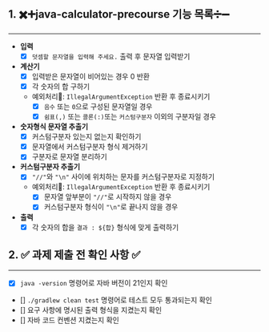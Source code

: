 ## 1. ✖️➕java-calculator-precourse 기능 목록➗➖
---

- **입력**
    - [x] `덧셈할 문자열을 입력해 주세요.` 출력 후 문자열 입력받기
      <br>
- **계산기**
    - [x] 입력받은 문자열이 비어있는 경우 0 반환
    - [x] 각 숫자의 합 구하기
    - 예외처리🚨: `IllegalArgumentException` 반환 후 종료시키기
        - [x] `음수` 또는 `0`으로 구성된 문자열일 경우
        - [x] `쉼표(,)` 또는 `콜론(:)`또는 `커스텀구분자` 이외의 구분자일 경우
          <br>
- **숫자형식 문자열 추출기**
    - [x] 커스텀구분자 있는지 없는지 확인하기
    - [x] 문자열에서 커스텀구분자 형식 제거하기
    - [x] 구분자로 문자열 분리하기
      <br>
- **커스텀구분자 추출기**
    - [x] `"//"`와 `"\n"` 사이에 위치하는 문자를 커스텀구분자로 지정하기
    - 예외처리🚨: `IllegalArgumentException` 반환 후 종료시키기
        - [x] 문자열 앞부분이 `"//"`로 시작하지 않을 경우
        - [x] 커스텀구분자 형식이 `"\n"`로 끝나지 않을 경우
          <br>
- **출력**
    - [x] 각 숫자의 합을 `결과 : ${합}` 형식에 맞게 출력하기

## 2. ✅ 과제 제출 전 확인 사항 ✅
---

- [x] `java -version` 명령어로 자바 버전이 21인지 확인
- [] `./gradlew clean test` 명령어로 테스트 모두 통과되는지 확인
- [] 요구 사항에 명시된 출력 형식을 지켰는지 확인
- [] 자바 코드 컨벤션 지켰는지 확인
